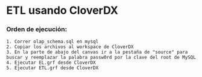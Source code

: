 # ETL usando CloverDX

### Orden de ejecución:
```
1. Correr olap_schema.sql en mysql
2. Copiar los archivos al workspace de CloverDX
3. En la parte de abajo del canvas ir a la pestaña de "source" para buscar y reemplazar la palabra passw0rd por la clave del root de MySQL
4. Ejecutar EL.grf desde CloverDX
5. Ejecutar ETL.grf desde CloverDX
```